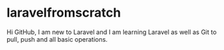 # laravelfromscratch
Hi GitHub, I am new to Laravel and I am learning Laravel as well as Git to pull, push and all basic operations.
